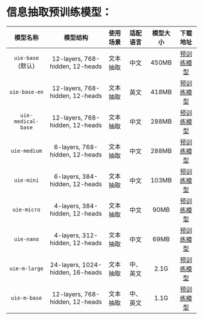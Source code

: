 # 信息抽取预训练模型：

 | 模型名称 |  模型结构  | 使用场景  | 适配语言 | 模型大小 | 下载地址 |
  | :---: | :--------: | :--------: | :--------: |:--------: |:--------: |
  | `uie-base` (默认)| 12-layers, 768-hidden, 12-heads | 文本抽取 | 中文 | 450MB|[预训练模型](https://bj.bcebos.com/paddlenlp/models/transformers/uie/uie_base.pdparams) |
  | `uie-base-en` | 12-layers, 768-hidden, 12-heads | 文本抽取 | 英文 | 418MB|[预训练模型](https://bj.bcebos.com/paddlenlp/models/transformers/uie/uie_base_en.pdparams) |
  | `uie-medical-base` | 12-layers, 768-hidden, 12-heads | 文本抽取 | 中文 | 288MB|[预训练模型](https://bj.bcebos.com/paddlenlp/taskflow/information_extraction/uie_medium_v1.0/model_state.pdparams) |
  | `uie-medium`| 6-layers, 768-hidden, 12-heads | 文本抽取 | 中文 | 288MB|[预训练模型](https://bj.bcebos.com/paddlenlp/models/transformers/uie/uie_medium.pdparams) |
  | `uie-mini`| 6-layers, 384-hidden, 12-heads | 文本抽取 | 中文 | 103MB|[预训练模型](https://bj.bcebos.com/paddlenlp/models/transformers/uie/uie_mini.pdparams) |
  | `uie-micro`| 4-layers, 384-hidden, 12-heads | 文本抽取 | 中文 | 90MB|[预训练模型](https://bj.bcebos.com/paddlenlp/models/transformers/uie/uie_micro.pdparams) |
  | `uie-nano`| 4-layers, 312-hidden, 12-heads | 文本抽取 | 中文 | 69MB|[预训练模型](https://bj.bcebos.com/paddlenlp/models/transformers/uie/uie_nano.pdparams) |
  | `uie-m-large`| 24-layers, 1024-hidden, 16-heads | 文本抽取 | 中、英文 | 2.1G|[预训练模型](https://paddlenlp.bj.bcebos.com/models/transformers/uie_m/uie_m_large.pdparams) |
  | `uie-m-base`| 12-layers, 768-hidden, 12-heads | 文本抽取 | 中、英文 | 1.1G|[预训练模型](https://paddlenlp.bj.bcebos.com/models/transformers/uie_m/uie_m_base.pdparams) |
